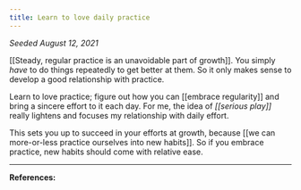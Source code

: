 ```yaml
---
title: Learn to love daily practice
---
```


*Seeded August 12, 2021*

[[Steady, regular practice is an unavoidable part of growth]]. You simply *have* to do things repeatedly to get better at them. So it only makes sense to develop a good relationship with practice.

Learn to love practice; figure out how you can [[embrace regularity]] and bring a sincere effort to it each day. For me, the idea of *[[serious play]]* really lightens and focuses my relationship with daily effort.

This sets you up to succeed in your efforts at growth, because [[we can more-or-less practice ourselves into new habits]]. So if you embrace practice, new habits should come with relative ease.

---
**References:**


